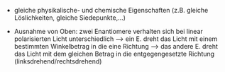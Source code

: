 - gleiche physikalische- und chemische Eigenschaften (z.B. gleiche Löslichkeiten, gleiche Siedepunkte,...)

- Ausnahme von Oben: zwei Enantiomere verhalten sich bei linear polarisierten Licht unterschiedlich 
	--> ein E. dreht das Licht mit einem bestimmten Winkelbetrag in die eine Richtung
	--> das andere E. dreht das Licht mit dem gleichen Betrag in die entgegengesetzte Richtung (linksdrehend/rechtsdrehend)
